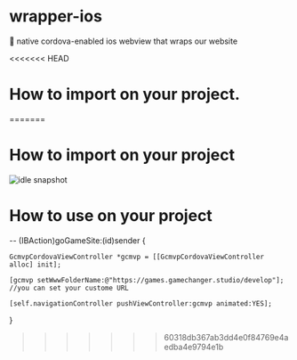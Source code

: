 # wrapper-ios
:iphone: native cordova-enabled ios webview that wraps our website

<<<<<<< HEAD
# How to import on your project.

=======
# How to import on your project

[idle]: https://github.com/GameChangerInteractive/cordova-wrapper-ios/releases/download/v1.0.0/Screen.Shot.2017-10-09.at.9.43.47.AM.png  "idle"

![idle snapshot][idle]

# How to use on your project

-- (IBAction)goGameSite:(id)sender {

    GcmvpCordovaViewController *gcmvp = [[GcmvpCordovaViewController alloc] init];
    
    [gcmvp setWwwFolderName:@"https://games.gamechanger.studio/develop"]; //you can set your custome URL
    
    [self.navigationController pushViewController:gcmvp animated:YES];
    
}
>>>>>>> 60318db367ab3dd4e0f84769e4aedba4e9794e1b
